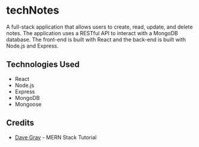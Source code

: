 # techNotes

A full-stack application that allows users to create, read, update, and delete notes. The application uses a RESTful API to interact with a MongoDB database. The front-end is built with React and the back-end is built with Node.js and Express.

## Technologies Used

- React
- Node.js
- Express
- MongoDB
- Mongoose

## Credits

- [Dave Gray](https://www.youtube.com/playlist?list=PL0Zuz27SZ-6P4dQUsoDatjEGpmBpcOW8V) - MERN Stack Tutorial
